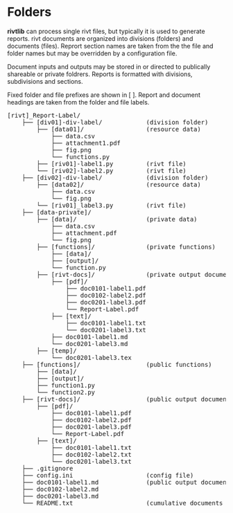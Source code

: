 # Folders

**rivtlib** can process single rivt files, but typically it is used to generate
reports. rivt documents are organized into divisions (folders) and documents
(files). Reprort section names are taken from the the file and folder names but
may be overridden by a configuration file.



Document inputs and outputs may be stored in or directed to publically
shareable or private foldrers. Reports is formatted with divisions,
subdivisions and sections.





Fixed folder and file prefixes are shown in [ ]. Report and document headings
are taken from the folder and file labels. 



<pre>
[rivt]_Report-Label/               
    ├── [div01]-div-label/            (division folder)
        ├── [data01]/                 (resource data)
            ├── data.csv                   
            ├── attachment1.pdf
            ├── fig.png            
            └── functions.py                   
        ├── [riv01]-label1.py         (rivt file)
        └── [riv02]-label2.py         (rivt file)   
    ├── [div02]-div-label/            (division folder)
        ├── [data02]/                 (resource data)
            ├── data.csv
            └── fig.png
        └── [riv01]_label3.py         (rivt file)
    ├── [data-private]/                 
        ├── [data]/                   (private data)                   
            ├── data.csv
            ├── attachment.pdf
            └── fig.png        
        ├── [functions]/              (private functions)                   
            ├── [data]/
            ├── [output]/
            └── function.py                
        ├── [rivt-docs]/              (private output documents)
            ├── [pdf]/                      
                ├── doc0101-label1.pdf      
                ├── doc0102-label2.pdf
                ├── doc0201-label3.pdf
                └── Report-Label.pdf 
            ├── [text]/                    
                ├── doc0101-label1.txt      
                └── doc0201-label3.txt       
            ├── doc0101-label1.md            
            └── doc0201-label3.md
        ├── [temp]/
            └── doc0201-label3.tex 
    ├── [functions]/                  (public functions)                   
        ├── [data]/
        ├── [output]/
        ├── function1.py
        └── function2.py                
    ├── [rivt-docs]/                  (public output documents)
        ├── [pdf]/                      
            ├── doc0101-label1.pdf      
            ├── doc0102-label2.pdf
            ├── doc0201-label3.pdf
            └── Report-Label.pdf 
        ├── [text]/                    
            ├── doc0101-label1.txt      
            ├── doc0102-label2.txt
            └── doc0201-label3.txt           
    ├── .gitignore
    ├── config.ini                    (config file)
    ├── doc0101-label1.md             (public output documents) 
    ├── doc0102-label2.md
    ├── doc0201-label3.md
    └── README.txt                    (cumulative documents - searchable) 
</pre>

